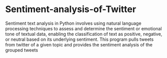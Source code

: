 # Sentiment-analysis-of-Twitter
Sentiment text analysis in Python involves using natural language processing techniques to assess and determine the sentiment or emotional tone of textual data, enabling the classification of text as positive, negative, or neutral based on its underlying sentiment. This program pulls tweets from twitter of a given topic and provides the sentiment analysis of the grouped tweets
